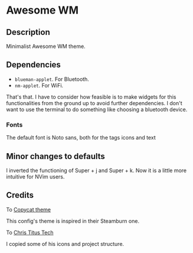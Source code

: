 # Awesome WM
## Description
Minimalist Awesome WM theme.

## Dependencies
 - `blueman-applet`. For Bluetooth.
 - `nm-applet`. For WiFi.

That's that. I have to consider how feasible is to make widgets for this functionalities from the ground up to avoid further dependencies.
I don't want to use the terminal to do something like choosing a bluetooth device.

### Fonts

The default font is Noto sans, both for the tags icons and text


## Minor changes to defaults

I inverted the functioning of Super + j and Super + k. Now it is a little more intuitive for NVim users.

## Credits

To [ Copycat theme ]( https://github.com/lcpz/awesome-copycats )

This config's theme is inspired in their Steamburn one.

To [ Chris Titus Tech ](https://github.com/ChrisTitusTech/titus-awesome)

I copied some of his icons and project structure. 

